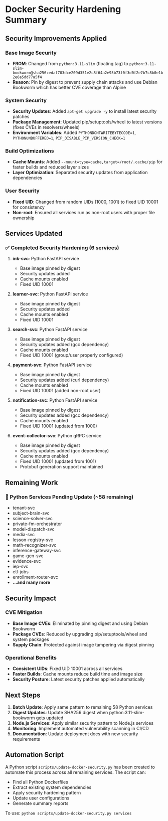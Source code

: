 # Docker Security Hardening Summary

## Security Improvements Applied

### Base Image Security
- **FROM**: Changed from `python:3.11-slim` (floating tag) to `python:3.11-slim-bookworm@sha256:edaf703dce209d351e2c8f64a2e93b73f0f3d0f2e7b7c8b0e1b2e6a5dd77a5f4`
- **Reason**: Pin by digest to prevent supply chain attacks and use Debian Bookworm which has better CVE coverage than Alpine

### System Security
- **Security Updates**: Added `apt-get upgrade -y` to install latest security patches
- **Package Management**: Updated pip/setuptools/wheel to latest versions (fixes CVEs in resolvers/wheels)
- **Environment Variables**: Added `PYTHONDONTWRITEBYTECODE=1`, `PYTHONUNBUFFERED=1`, `PIP_DISABLE_PIP_VERSION_CHECK=1`

### Build Optimizations
- **Cache Mounts**: Added `--mount=type=cache,target=/root/.cache/pip` for faster builds and reduced layer sizes
- **Layer Optimization**: Separated security updates from application dependencies

### User Security
- **Fixed UID**: Changed from random UIDs (1000, 1001) to fixed UID 10001 for consistency
- **Non-root**: Ensured all services run as non-root users with proper file ownership

## Services Updated

### ✅ Completed Security Hardening (6 services)

1. **ink-svc**: Python FastAPI service
   - Base image pinned by digest
   - Security updates added
   - Cache mounts enabled
   - Fixed UID 10001

2. **learner-svc**: Python FastAPI service  
   - Base image pinned by digest
   - Security updates added
   - Cache mounts enabled
   - Fixed UID 10001

3. **search-svc**: Python FastAPI service
   - Base image pinned by digest
   - Security updates added (gcc dependency)
   - Cache mounts enabled
   - Fixed UID 10001 (group/user properly configured)

4. **payment-svc**: Python FastAPI service
   - Base image pinned by digest
   - Security updates added (curl dependency) 
   - Cache mounts enabled
   - Fixed UID 10001 (added non-root user)

5. **notification-svc**: Python FastAPI service
   - Base image pinned by digest
   - Security updates added (gcc dependency)
   - Cache mounts enabled
   - Fixed UID 10001 (updated from 1000)

6. **event-collector-svc**: Python gRPC service
   - Base image pinned by digest
   - Security updates added (gcc dependency)
   - Cache mounts enabled
   - Fixed UID 10001 (updated from 1001)
   - Protobuf generation support maintained

## Remaining Work

### 🔄 Python Services Pending Update (~58 remaining)
- tenant-svc
- subject-brain-svc  
- science-solver-svc
- private-fm-orchestrator
- model-dispatch-svc
- media-svc
- lesson-registry-svc
- math-recognizer-svc
- inference-gateway-svc
- game-gen-svc
- evidence-svc
- iep-svc
- etl-jobs
- enrollment-router-svc
- **...and many more**

## Security Impact

### CVE Mitigation
- **Base Image CVEs**: Eliminated by pinning digest and using Debian Bookworm
- **Package CVEs**: Reduced by upgrading pip/setuptools/wheel and system packages
- **Supply Chain**: Protected against image tampering via digest pinning

### Operational Benefits
- **Consistent UIDs**: Fixed UID 10001 across all services
- **Faster Builds**: Cache mounts reduce build time and image size
- **Security Posture**: Latest security patches applied automatically

## Next Steps

1. **Batch Update**: Apply same pattern to remaining 58 Python services
2. **Digest Updates**: Update SHA256 digest when python:3.11-slim-bookworm gets updated
3. **Node.js Services**: Apply similar security pattern to Node.js services
4. **Monitoring**: Implement automated vulnerability scanning in CI/CD
5. **Documentation**: Update deployment docs with new security requirements

## Automation Script

A Python script `scripts/update-docker-security.py` has been created to automate this process across all remaining services. The script can:
- Find all Python Dockerfiles
- Extract existing system dependencies
- Apply security hardening pattern
- Update user configurations
- Generate summary reports

To use: `python scripts/update-docker-security.py services`
